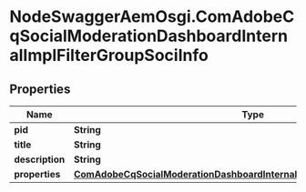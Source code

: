 # NodeSwaggerAemOsgi.ComAdobeCqSocialModerationDashboardInternalImplFilterGroupSociInfo

## Properties
Name | Type | Description | Notes
------------ | ------------- | ------------- | -------------
**pid** | **String** |  | [optional] 
**title** | **String** |  | [optional] 
**description** | **String** |  | [optional] 
**properties** | [**ComAdobeCqSocialModerationDashboardInternalImplFilterGroupSociProperties**](ComAdobeCqSocialModerationDashboardInternalImplFilterGroupSociProperties.md) |  | [optional] 



